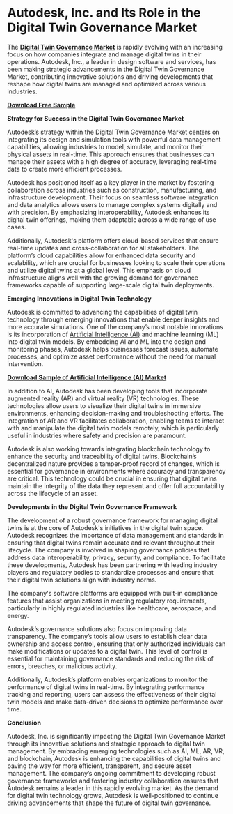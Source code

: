 # Autodesk, Inc. and Its Role in the Digital Twin Governance Market

The **[Digital Twin Governance Market](https://www.nextmsc.com/report/digital-twin-governance-market)** is rapidly evolving with an increasing focus on how companies integrate and manage digital twins in their operations. Autodesk, Inc., a leader in design software and services, has been making strategic advancements in the Digital Twin Governance Market, contributing innovative solutions and driving developments that reshape how digital twins are managed and optimized across various industries.

**[Download Free Sample](https://www.nextmsc.com/digital-twin-governance-market/request-sample)**

**Strategy for Success in the Digital Twin Governance Market**

Autodesk’s strategy within the Digital Twin Governance Market centers on integrating its design and simulation tools with powerful data management capabilities, allowing industries to model, simulate, and monitor their physical assets in real-time. This approach ensures that businesses can manage their assets with a high degree of accuracy, leveraging real-time data to create more efficient processes.

Autodesk has positioned itself as a key player in the market by fostering collaboration across industries such as construction, manufacturing, and infrastructure development. Their focus on seamless software integration and data analytics allows users to manage complex systems digitally and with precision. By emphasizing interoperability, Autodesk enhances its digital twin offerings, making them adaptable across a wide range of use cases.

Additionally, Autodesk's platform offers cloud-based services that ensure real-time updates and cross-collaboration for all stakeholders. The platform’s cloud capabilities allow for enhanced data security and scalability, which are crucial for businesses looking to scale their operations and utilize digital twins at a global level. This emphasis on cloud infrastructure aligns well with the growing demand for governance frameworks capable of supporting large-scale digital twin deployments.

**Emerging Innovations in Digital Twin Technology**

Autodesk is committed to advancing the capabilities of digital twin technology through emerging innovations that enable deeper insights and more accurate simulations. One of the company’s most notable innovations is its incorporation of [Artificial Intelligence (AI)](https://www.nextmsc.com/report/artificial-intelligence-market) and machine learning (ML) into digital twin models. By embedding AI and ML into the design and monitoring phases, Autodesk helps businesses forecast issues, automate processes, and optimize asset performance without the need for manual intervention.

**[Download Sample of Artificial Intelligence (AI) Market](https://www.nextmsc.com/artificial-intelligence-market/request-sample)**

In addition to AI, Autodesk has been developing tools that incorporate augmented reality (AR) and virtual reality (VR) technologies. These technologies allow users to visualize their digital twins in immersive environments, enhancing decision-making and troubleshooting efforts. The integration of AR and VR facilitates collaboration, enabling teams to interact with and manipulate the digital twin models remotely, which is particularly useful in industries where safety and precision are paramount.

Autodesk is also working towards integrating blockchain technology to enhance the security and traceability of digital twins. Blockchain’s decentralized nature provides a tamper-proof record of changes, which is essential for governance in environments where accuracy and transparency are critical. This technology could be crucial in ensuring that digital twins maintain the integrity of the data they represent and offer full accountability across the lifecycle of an asset.

**Developments in the Digital Twin Governance Framework**

The development of a robust governance framework for managing digital twins is at the core of Autodesk's initiatives in the digital twin space. Autodesk recognizes the importance of data management and standards in ensuring that digital twins remain accurate and relevant throughout their lifecycle. The company is involved in shaping governance policies that address data interoperability, privacy, security, and compliance.
To facilitate these developments, Autodesk has been partnering with leading industry players and regulatory bodies to standardize processes and ensure that their digital twin solutions align with industry norms.

The company's software platforms are equipped with built-in compliance features that assist organizations in meeting regulatory requirements, particularly in highly regulated industries like healthcare, aerospace, and energy.

Autodesk’s governance solutions also focus on improving data transparency. The company’s tools allow users to establish clear data ownership and access control, ensuring that only authorized individuals can make modifications or updates to a digital twin. This level of control is essential for maintaining governance standards and reducing the risk of errors, breaches, or malicious activity.

Additionally, Autodesk’s platform enables organizations to monitor the performance of digital twins in real-time. By integrating performance tracking and reporting, users can assess the effectiveness of their digital twin models and make data-driven decisions to optimize performance over time.

**Conclusion**

Autodesk, Inc. is significantly impacting the Digital Twin Governance Market through its innovative solutions and strategic approach to digital twin management. By embracing emerging technologies such as AI, ML, AR, VR, and blockchain, Autodesk is enhancing the capabilities of digital twins and paving the way for more efficient, transparent, and secure asset management. The company’s ongoing commitment to developing robust governance frameworks and fostering industry collaboration ensures that Autodesk remains a leader in this rapidly evolving market. As the demand for digital twin technology grows, Autodesk is well-positioned to continue driving advancements that shape the future of digital twin governance.

